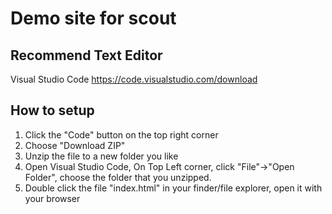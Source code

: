 # Demo site for scout

## Recommend Text Editor
Visual Studio Code https://code.visualstudio.com/download

## How to setup
1. Click the "Code" button on the top right corner
2. Choose "Download ZIP"
3. Unzip the file to a new folder you like
4. Open Visual Studio Code, On Top Left corner, click "File"->"Open Folder", choose the folder that you unzipped.
5. Double click the file "index.html" in your finder/file explorer, open it with your browser